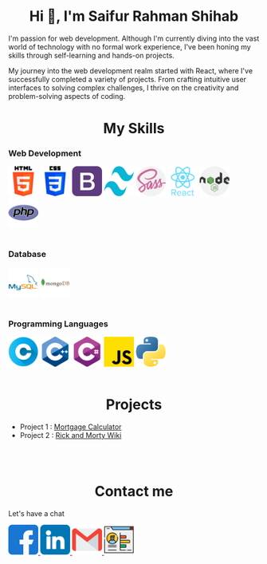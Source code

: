 <h1 style="text-align: center" >Hi 👋, I'm Saifur Rahman Shihab</h1>

I'm passion for web development. Although I'm currently diving into the vast world of technology with no formal work experience, I've been honing my skills through self-learning and hands-on projects.

My journey into the web development realm started with React, where I've successfully completed a variety of projects. From crafting intuitive user interfaces to solving complex challenges, I thrive on the creativity and problem-solving aspects of coding.

<h1 style="text-align: center" >My Skills</h1>

### Web Development

<span> 
<img src="./icons/html-5.png" alt="" width="60" height="60">
</span>
<span>
<img src="./icons/css-3.png" alt="" width="60" height="60">
</span>
<span>
<img src="./icons/bootstrap.png" alt="" width="60" height="60">
</span>
<span>
<img src="./icons/tailwind-css-icon.png" alt="" width="60" height="60">
</span>
<span>
<img src="./icons/sass.png" alt="" width="60" height="60">
</span>
<span>
<img src="./icons/react.png" alt="" width="60" height="60">
</span>
<span>
<img src="./icons/nodejs.png" alt="" width="60" height="60">
</span>
<span>
<img src="./icons/php.png" alt="" width="60" height="60">
</span>
<span></span>
<span></span>

<br/>
<br/>

### Database

<img src="./icons/mysql.png" alt="" width="60" height="60">
<img src="./icons/mongodb.png" alt="" width="60" height="60">

<br/>
<br/>


### Programming Languages

<img src="./icons/letter-c.png" alt="" width="60" height="60">
<img src="./icons/c++.png" alt="" width="60" height="60">
<img src="./icons/c-sharp.png" alt="" width="60" height="60">
<img src="./icons/js.png" alt="" width="60" height="60">
<img src="./icons/python.png" alt="" width="60" height="60">

<br/>
<br/>

<h1 style="text-align: center" >Projects</h1>

- Project 1 : [Mortgage Calculator](https://mortgage-cal.netlify.app/)
- Project 2 : [Rick and Morty Wiki](https://rick-and-morty-wikis.netlify.app/)

<br/>
<br/>


<h1 style="text-align: center" >Contact me</h1>

Let's have a chat

<a href="https://www.facebook.com/saifurrahman.shihab.5/">
<img src="./social/facebook.png" alt="" width="60" height="60">
</a>
<a href="https://www.linkedin.com/in/saifur-rahman-shihab/">
<img src="./social/linkedin.png" alt="" width="60" height="60">
</a>
<a href="mailto:rahmansaifur223@gmail.com">
<img src="./social/gmail.png" alt="" width="60" height="60">
</a>
<a href="">
<img src="./social/professional-portfolio.png" alt="" width="60" height="60">
</a>
